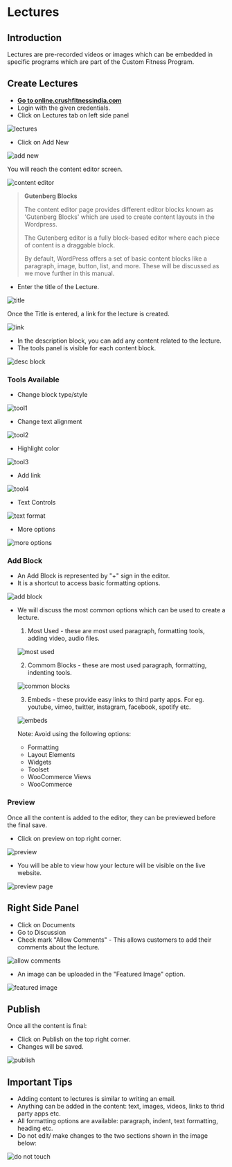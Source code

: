 # **Lectures**

## **Introduction**

Lectures are pre-recorded videos or images which can be embedded in specific programs which are part of the Custom Fitness Program.

## **Create Lectures**

*   <a href="https://online.crushfitnessindia.com/wp-admin" target="_blank">**Go to online.crushfitnessindia.com**</a>
*   Login with the given credentials.
*   Click on Lectures tab on left side panel

![lectures](../images/Lectures/lectures.jpg)

*   Click on Add New

![add new](../images/Lectures/addnew.jpg)

You will reach the content editor screen.

![content editor](../images/Lectures/contenteditor.jpg)

>   **Gutenberg Blocks**
>
> The content editor page provides different editor blocks known as 'Gutenberg Blocks' which are used to create content layouts in the Wordpress.
>   
>   The Gutenberg editor is a fully block-based editor where each piece of content is a draggable block.
>   
>   By default, WordPress offers a set of basic content blocks like a paragraph, image, button, list, and more. These will be discussed as we move further in this manual.
> 


*   Enter the title of the Lecture.

![title](../images/Lectures/title.jpg)

Once the Title is entered, a link for the lecture is created.

![link](../images/Lectures/link.jpg)

*   In the description block, you can add any content related to the lecture.
*   The tools panel is visible for each content block.

![desc block](../images/Lectures/descblock.jpg)

### **Tools Available**

*   Change block type/style

![tool1](../images/Lectures/tool1.jpg)

*   Change text alignment

![tool2](../images/Lectures/tool2.jpg)

*   Highlight color

![tool3](../images/Lectures/tool3.jpg)

*   Add link

![tool4](../images/Lectures/tool4.jpg)

*   Text Controls

![text format](../images/Lectures/textformat.jpg)

*   More options

![more options](../images/Lectures/moreoptions.jpg)

### **Add Block**

- An Add Block is represented by "+" sign in the editor.
- It is a shortcut to access basic formatting options.

![add block](../images/Lectures/addblock.jpg)

-   We will discuss the most common options which can be used to create a lecture.

    1.  Most Used - these are most used paragraph, formatting tools, adding video, audio files.

    ![most used](../images/Lectures/mostused.jpg)

    2.  Commom Blocks - these are most used paragraph, formatting, indenting tools.

    ![common blocks](../images/Lectures/commonblocks.jpg)

    3.  Embeds - these provide easy links to third party apps. For eg. youtube, vimeo, twitter, instagram, facebook, spotify etc.

    ![embeds](../images/Lectures/embeds.jpg)

    Note: Avoid using the following options:

     -   Formatting
     -   Layout Elements
     -   Widgets
     -   Toolset
     -   WooCommerce Views
     -   WooCommerce


### **Preview**

Once all the content is added to the editor, they can be previewed before the final save.

*   Click on preview on top right corner.

![preview](../images/Lectures/preview.jpg)

*   You will be able to view how your lecture will be visible on the live website.

![preview page](../images/Lectures/previewpage.jpg)

## **Right Side Panel**

*   Click on Documents
*   Go to Discussion
*   Check mark "Allow Comments" - This allows customers to add their comments about the lecture.

![allow comments](../images/Lectures/allowcomments.jpg)

*   An image can be uploaded in the "Featured Image" option.

![featured image](../images/Lectures/featuredimage.jpg)

## **Publish**

Once all the content is final:

-   Click on Publish on the top right corner.
-   Changes will be saved.

![publish](../images/Lectures/publish.jpg)


## **Important Tips**

-   Adding content to lectures is similar to writing an email.
-   Anything can be added in the content: text, images, videos, links to thrid party apps etc.
-   All formatting options are available: paragraph, indent, text formatting, heading etc.
-   Do not edit/ make changes to the two sections shown in the image below:

![do not touch](../images/Lectures/donottouch.jpg)


